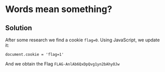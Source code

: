 # Words mean something?

## Solution

After some research we find a cookie `flag=0`. Using JavaScript, we update it:

```
document.cookie = 'flag=1'
```

And we obtain the Flag `FLAG-AnlAb6QxDpQvg1yn2bAhyOJw`